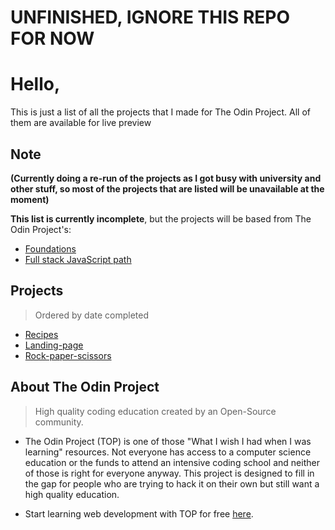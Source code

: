 # UNFINISHED, IGNORE THIS REPO FOR NOW
# Hello,
This is just a list of all the projects that I made for The Odin Project. All of them are available for live preview

## Note
**(Currently doing a re-run of the projects as I got busy with university and other stuff, so most of the projects that are listed will be unavailable at the moment)**

**This list is currently incomplete**, but the projects will be based from The Odin Project's:
* [Foundations](https://www.theodinproject.com/paths/foundations/courses/foundations)
* [Full stack JavaScript path](https://www.theodinproject.com/paths/full-stack-javascript)

## Projects
> Ordered by date completed

* [Recipes](https://github.com/AncientSoup/odin-recipes)
* [Landing-page](https://github.com/AncientSoup/Landing-page)
* [Rock-paper-scissors](https://github.com/AncientSoup/rock-paper-scissors)

## About The Odin Project
> High quality coding education created by an Open-Source community.
  
* The Odin Project (TOP) is one of those "What I wish I had when I was learning" resources. Not everyone has access to a computer science education or the funds to attend an intensive coding school and neither of those is right for everyone anyway. This project is designed to fill in the gap for people who are trying to hack it on their own but still want a high quality education.
  
* Start learning web development with TOP for free [here](https://www.theodinproject.com/).
